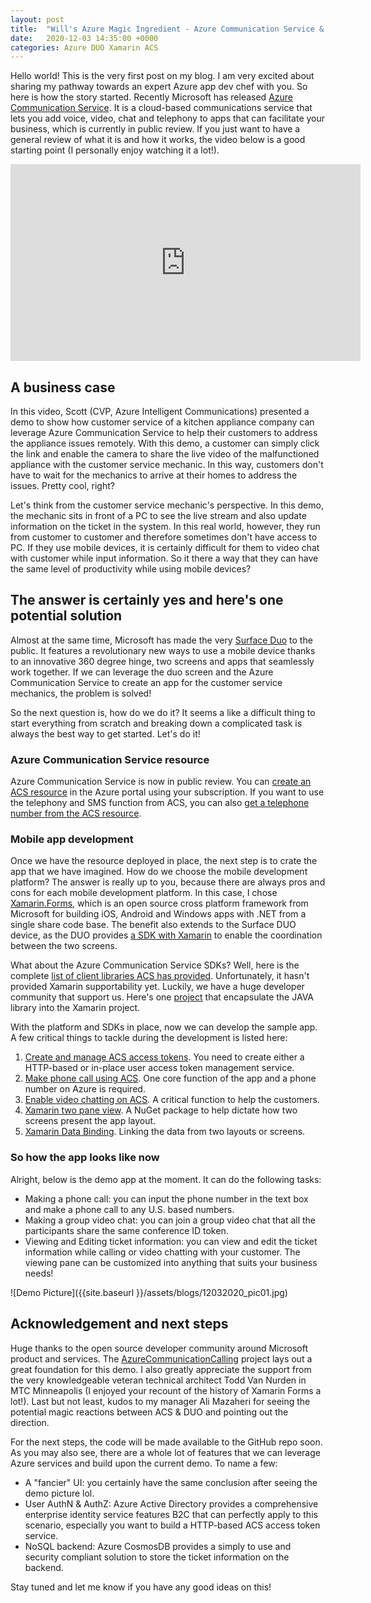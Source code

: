 ```yaml
---
layout: post
title:  "Will's Azure Magic Ingredient - Azure Communication Service & Surface DUO - PART I"
date:   2020-12-03 14:35:00 +0000
categories: Azure DUO Xamarin ACS
---
```

  
Hello world! This is the very first post on my blog. I am very excited about sharing my pathway towards an expert Azure app dev chef with you. So here is how the story started. Recently Microsoft has released [Azure Communication Service](https://docs.microsoft.com/en-us/azure/communication-services/). It is a cloud-based communications service that lets you add voice, video, chat and telephony to apps that can facilitate your business, which is currently in public review. If you just want to have a general review of what it is and how it works, the video below is a good starting point (I personally enjoy watching it a lot!). 

<iframe width="560" height="315" src="https://www.youtube.com/embed/49oshhgY6UQ" frameborder="0" allow="accelerometer; autoplay; clipboard-write; encrypted-media; gyroscope; picture-in-picture" allowfullscreen></iframe>

## A business case 

In this video, Scott (CVP, Azure Intelligent Communications) presented a demo to show how customer service of a kitchen appliance company can leverage Azure Communication Service to help their customers to address the appliance issues remotely. With this demo, a customer can simply click the link and enable the camera to share the live video of the malfunctioned appliance with the customer service mechanic. In this way, customers don't have to wait for the mechanics to arrive at their homes to address the issues. Pretty cool, right?  

Let's think from the customer service mechanic's perspective. In this demo, the mechanic sits in front of a PC to see the live stream and also update information on the ticket in the system. In this real world, however, they run from customer to customer and therefore sometimes don't have access to PC. If they use mobile devices, it is certainly difficult for them to video chat with customer while input information. So it there a way that they can have the same level of productivity while using mobile devices?

## The answer is certainly yes and here's one potential solution

Almost at the same time, Microsoft has made the very [Surface Duo](https://www.microsoft.com/en-us/surface/devices/surface-duo) to the public. It features a revolutionary new ways to use a mobile device thanks to an innovative 360 degree hinge, two screens and apps that seamlessly work together. If we can leverage the duo screen and the Azure Communication Service to create an app for the customer service mechanics, the problem is solved!  

So the next question is, how do we do it? It seems a like a difficult thing to start everything from scratch and breaking down a complicated task is always the best way to get started. Let's do it!

### Azure Communication Service resource

Azure Communication Service is now in public review. You can [create an ACS resource](https://docs.microsoft.com/en-us/azure/communication-services/quickstarts/create-communication-resource?tabs=windows&pivots=platform-azp) in the Azure portal using your subscription. If you want to use the telephony and SMS function from ACS, you can also [get a telephone number from the ACS resource](https://docs.microsoft.com/en-us/azure/communication-services/quickstarts/telephony-sms/get-phone-number).

### Mobile app development

Once we have the resource deployed in place, the next step is to crate the app that we have imagined. How do we choose the mobile development platform? The answer is really up to you, because there are always pros and cons for each mobile development platform. In this case, I chose [Xamarin.Forms](https://dotnet.microsoft.com/apps/xamarin/xamarin-forms), which is an open source cross platform framework from Microsoft for building iOS, Android and Windows apps with .NET from a single share code base. The benefit also extends to the Surface DUO device, as the DUO provides [a SDK with Xamarin](https://docs.microsoft.com/en-us/dual-screen/xamarin/use-sdk) to enable the coordination between the two screens.  

What about the Azure Communication Service SDKs? Well, here is the complete [list of client libraries ACS has provided](https://docs.microsoft.com/en-us/azure/communication-services/concepts/sdk-options). Unfortunately, it hasn't provided Xamarin supportability yet. Luckily, we have a huge developer community that support us. Here's one [project](https://github.com/Laerdal/Xamarin.AzureCommunicationCalling) that encapsulate the JAVA library into the Xamarin project.  

With the platform and SDKs in place, now we can develop the sample app. A few critical things to tackle during the development is listed here:  

1. [Create and manage ACS access tokens](https://docs.microsoft.com/en-us/azure/communication-services/quickstarts/access-tokens?pivots=programming-language-csharp). You need to create either a HTTP-based or in-place user access token management service.
2. [Make phone call using ACS](https://docs.microsoft.com/en-us/azure/communication-services/quickstarts/voice-video-calling/pstn-call?pivots=platform-android). One core function of the app and a phone number on Azure is required.
3. [Enable video chatting on ACS](https://docs.microsoft.com/en-us/azure/communication-services/quickstarts/voice-video-calling/getting-started-with-calling?pivots=platform-android). A critical function to help the customers.
4. [Xamarin two pane view](https://docs.microsoft.com/en-us/dual-screen/xamarin/twopaneview). A NuGet package to help dictate how two screens present the app layout.
5. [Xamarin Data Binding](https://docs.microsoft.com/en-us/xamarin/xamarin-forms/app-fundamentals/data-binding/). Linking the data from two layouts or screens.

### So how the app looks like now

Alright, below is the demo app at the moment. It can do the following tasks:

- Making a phone call: you can input the phone number in the text box and make a phone call to any U.S. based numbers.
- Making a group video chat: you can join a group video chat that all the participants share the same conference ID token.
- Viewing and Editing ticket information: you can view and edit the ticket information while calling or video chatting with your customer. The viewing pane can be customized into anything that suits your business needs!

![Demo Picture]({{site.baseurl }}/assets/blogs/12032020_pic01.jpg)

## Acknowledgement and next steps

Huge thanks to the open source developer community around Microsoft product and services. The [AzureCommunicationCalling](https://github.com/Laerdal/Xamarin.AzureCommunicationCalling) project lays out a great foundation for this demo. I also greatly appreciate the support from the very knowledgeable veteran technical architect Todd Van Nurden in MTC Minneapolis (I enjoyed your recount of the history of Xamarin Forms a lot!). Last but not least, kudos to my manager Ali Mazaheri for seeing the potential magic reactions between ACS & DUO and pointing out the direction.  

For the next steps, the code will be made available to the GitHub repo soon. As you may also see, there are a whole lot of features that we can leverage Azure services and build upon the current demo. To name a few:

- A "fancier" UI: you certainly have the same conclusion after seeing the demo picture lol.
- User AuthN & AuthZ: Azure Active Directory provides a comprehensive enterprise identity service features B2C that can perfectly apply to this scenario, especially you want to build a HTTP-based ACS access token service.
- NoSQL backend: Azure CosmosDB provides a simply to use and security compliant solution to store the ticket information on the backend. 

Stay tuned and let me know if you have any good ideas on this!

